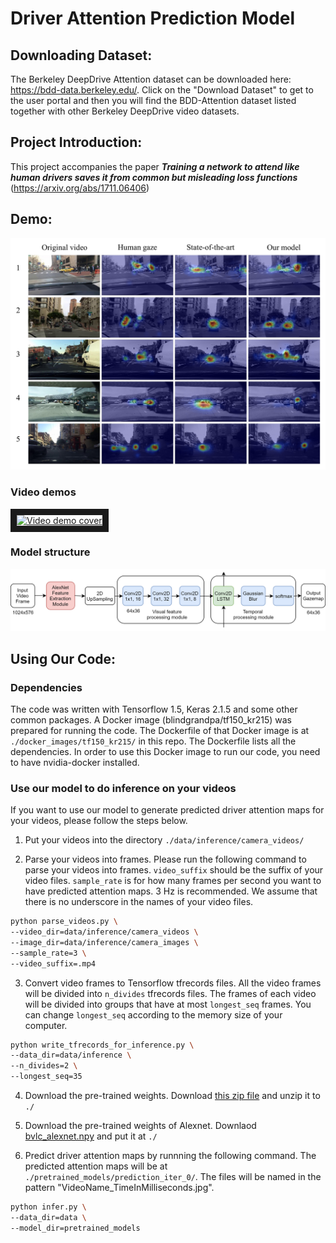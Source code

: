 # Driver Attention Prediction Model

## Downloading Dataset:

The Berkeley DeepDrive Attention dataset can be downloaded here: https://bdd-data.berkeley.edu/. Click on the "Download Dataset" to get to the user portal and then you will find the BDD-Attention dataset listed together with other Berkeley DeepDrive video datasets.

## Project Introduction:

This project accompanies the paper **_Training a network to attend like human drivers saves it from common but misleading loss functions_** (https://arxiv.org/abs/1711.06406)

## Demo:
![Demo image](wiki_images/demo.jpg)

### Video demos 
<a href="http://www.youtube.com/watch?feature=player_embedded&v=IcAtJ0CvYuQ" target="_blank">
     <img src="http://img.youtube.com/vi/IcAtJ0CvYuQ/0.jpg" alt="Video demo cover" width="480" height="270" border="10" />
</a>

### Model structure
![Model structure image](wiki_images/structure2.png)

## Using Our Code:
### Dependencies
The code was written with Tensorflow 1.5, Keras 2.1.5 and some other common packages. A Docker image (blindgrandpa/tf150_kr215) was prepared for running the code. The Dockerfile of that Docker image is at `./docker_images/tf150_kr215/` in this repo. The Dockerfile lists all the dependencies. In order to use this Docker image to run our code, you need to have nvidia-docker installed.


### Use our model to do inference on your videos
If you want to use our model to generate predicted driver attention maps for your videos, please follow the steps below. 

1. Put your videos into the directory `./data/inference/camera_videos/`

2. Parse your videos into frames. 
Please run the following command to parse your videos into frames. `video_suffix` should be the suffix of your video files. `sample_rate` is for how many frames per second you want to have predicted attention maps. 3 Hz is recommended. We assume that there is no underscore in the names of your video files. 
```bash
python parse_videos.py \
--video_dir=data/inference/camera_videos \
--image_dir=data/inference/camera_images \
--sample_rate=3 \
--video_suffix=.mp4
```


3. Convert video frames to Tensorflow tfrecords files. All the video frames will be divided into `n_divides` tfrecords files.
The frames of each video will be divided into groups that have at most `longest_seq` frames. 
You can change `longest_seq` according to the memory size of your computer.
```bash
python write_tfrecords_for_inference.py \
--data_dir=data/inference \
--n_divides=2 \
--longest_seq=35
```


4. Download the pre-trained weights. Download [this zip file](https://drive.google.com/file/d/1q_CgyX73wrYTAsZjDF9aMXNPURcUmWVy/view?usp=sharing) and unzip it to `./`

5. Download the pre-trained weights of Alexnet. Downlaod [bvlc_alexnet.npy](https://www.cs.toronto.edu/~guerzhoy/tf_alexnet/bvlc_alexnet.npy) and put it at `./`


6. Predict driver attention maps by runnning the following command. The predicted attention maps will be at `./pretrained_models/prediction_iter_0/`. The files will be named in the pattern "VideoName_TimeInMilliseconds.jpg".
```bash
python infer.py \
--data_dir=data \
--model_dir=pretrained_models
```


   
